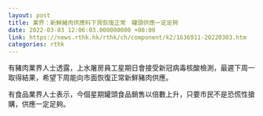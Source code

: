 ```yaml
---
layout: post
title: 業界：新鮮豬肉供應料下周恢復正常　罐頭供應一定足夠
date: 2022-03-03 12:06:03.000000000 +08:00
link: https://news.rthk.hk/rthk/ch/component/k2/1636911-20220303.htm
categories: rthk
---
```


有豬肉業界人士透露，上水屠房員工星期日會接受新冠病毒核酸檢測，最遲下周一取得結果，希望下周能向市面恢復正常新鮮豬肉供應。

有食品業界人士表示，今個星期罐頭食品銷售以倍數上升，只要市民不是恐慌性搶購，供應一定足夠。
